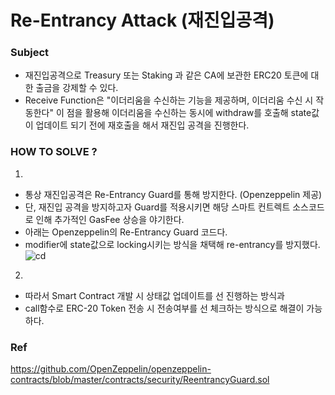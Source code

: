 # Re-Entrancy Attack (재진입공격)

### Subject
- 재진입공격으로 Treasury 또는 Staking 과 같은 CA에 보관한 ERC20 토큰에 대한 출금을 강제할 수 있다.
- Receive Function은 "이더리움을 수신하는 기능을 제공하며, 이더리움 수신 시 작동한다" 이 점을 활용해 이더리움을 수신하는 동시에 withdraw를 호출해 state값이 업데이트 되기 전에 재호출을 해서 재진입 공격을 진행한다.


### HOW TO SOLVE ?
1.
- 통상 재진입공격은 Re-Entrancy Guard를 통해 방지한다. (Openzeppelin 제공)
- 단, 재진입 공격을 방지하고자 Guard를 적용시키면 해당 스마트 컨트렉트 소스코드로 인해 추가적인 GasFee 상승을 야기한다.
- 아래는 Openzeppelin의 Re-Entrancy Guard 코드다.
- modifier에 state값으로 locking시키는 방식을 채택해 re-entrancy를 방지했다.
![cd](https://user-images.githubusercontent.com/66409384/177304732-2c8469ea-6a56-4087-b3d7-c19fa39f5aa1.png)


2. 
- 따라서 Smart Contract 개발 시 상태값 업데이트를 선 진행하는 방식과 
- call함수로 ERC-20 Token 전송 시 전송여부를 선 체크하는 방식으로 해결이 가능하다.


### Ref
https://github.com/OpenZeppelin/openzeppelin-contracts/blob/master/contracts/security/ReentrancyGuard.sol


